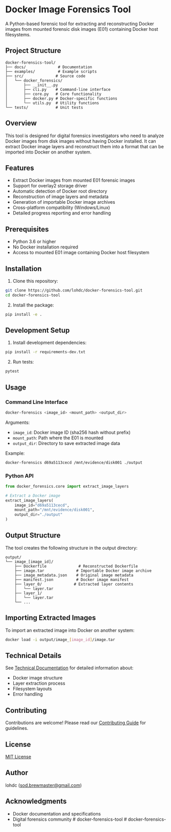 # Docker Image Forensics Tool

A Python-based forensic tool for extracting and reconstructing Docker images from mounted forensic disk images (E01) containing Docker host filesystems.

## Project Structure
```
docker-forensics-tool/
├── docs/              # Documentation
├── examples/          # Example scripts
├── src/              # Source code
│   └── docker_forensics/
│       ├── __init__.py
│       ├── cli.py    # Command-line interface
│       ├── core.py   # Core functionality
│       ├── docker.py # Docker-specific functions
│       └── utils.py  # Utility functions
└── tests/            # Unit tests
```

## Overview

This tool is designed for digital forensics investigators who need to analyze Docker images from disk images without having Docker installed. It can extract Docker image layers and reconstruct them into a format that can be imported into Docker on another system.

## Features

- Extract Docker images from mounted E01 forensic images
- Support for overlay2 storage driver
- Automatic detection of Docker root directory
- Reconstruction of image layers and metadata
- Generation of importable Docker image archives
- Cross-platform compatibility (Windows/Linux)
- Detailed progress reporting and error handling

## Prerequisites

- Python 3.6 or higher
- No Docker installation required
- Access to mounted E01 image containing Docker host filesystem

## Installation

1. Clone this repository:
```bash
git clone https://github.com/lohdc/docker-forensics-tool.git
cd docker-forensics-tool
```

2. Install the package:
```bash
pip install -e .
```

## Development Setup

1. Install development dependencies:
```bash
pip install -r requirements-dev.txt
```

2. Run tests:
```bash
pytest
```

## Usage

### Command Line Interface

```bash
docker-forensics <image_id> <mount_path> <output_dir>
```

Arguments:
- `image_id`: Docker image ID (sha256 hash without prefix)
- `mount_path`: Path where the E01 is mounted
- `output_dir`: Directory to save extracted image data

Example:
```bash
docker-forensics d69a5113cecd /mnt/evidence/disk001 ./output
```

### Python API

```python
from docker_forensics.core import extract_image_layers

# Extract a Docker image
extract_image_layers(
    image_id="d69a5113cecd",
    mount_path="/mnt/evidence/disk001",
    output_dir="./output"
)
```

## Output Structure

The tool creates the following structure in the output directory:

```
output/
└── image_[image_id]/
    ├── Dockerfile              # Reconstructed Dockerfile
    ├── image.tar              # Importable Docker image archive
    ├── image_metadata.json    # Original image metadata
    ├── manifest.json          # Docker image manifest
    ├── layer_0/              # Extracted layer contents
    │   └── layer.tar
    ├── layer_1/
    │   └── layer.tar
    └── ...
```

## Importing Extracted Images

To import an extracted image into Docker on another system:

```bash
docker load -i output/image_[image_id]/image.tar
```

## Technical Details

See [Technical Documentation](docs/technical.md) for detailed information about:
- Docker image structure
- Layer extraction process
- Filesystem layouts
- Error handling

## Contributing

Contributions are welcome! Please read our [Contributing Guide](docs/CONTRIBUTING.md) for guidelines.

## License

[MIT License](LICENSE)

## Author

lohdc (sod.brewmaster@gmail.com)

## Acknowledgments

- Docker documentation and specifications
- Digital forensics community
#   d o c k e r - f o r e n s i c s - t o o l 
 
 #   d o c k e r - f o r e n s i c s - t o o l 
 
 
